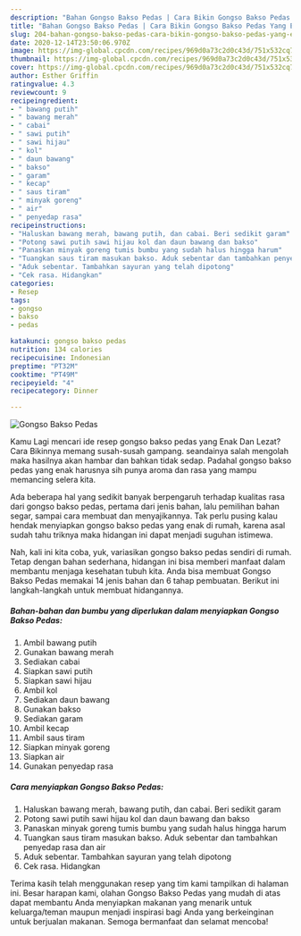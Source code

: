 ```yaml
---
description: "Bahan Gongso Bakso Pedas | Cara Bikin Gongso Bakso Pedas Yang Enak dan Simpel"
title: "Bahan Gongso Bakso Pedas | Cara Bikin Gongso Bakso Pedas Yang Enak dan Simpel"
slug: 204-bahan-gongso-bakso-pedas-cara-bikin-gongso-bakso-pedas-yang-enak-dan-simpel
date: 2020-12-14T23:50:06.970Z
image: https://img-global.cpcdn.com/recipes/969d0a73c2d0c43d/751x532cq70/gongso-bakso-pedas-foto-resep-utama.jpg
thumbnail: https://img-global.cpcdn.com/recipes/969d0a73c2d0c43d/751x532cq70/gongso-bakso-pedas-foto-resep-utama.jpg
cover: https://img-global.cpcdn.com/recipes/969d0a73c2d0c43d/751x532cq70/gongso-bakso-pedas-foto-resep-utama.jpg
author: Esther Griffin
ratingvalue: 4.3
reviewcount: 9
recipeingredient:
- " bawang putih"
- " bawang merah"
- " cabai"
- " sawi putih"
- " sawi hijau"
- " kol"
- " daun bawang"
- " bakso"
- " garam"
- " kecap"
- " saus tiram"
- " minyak goreng"
- " air"
- " penyedap rasa"
recipeinstructions:
- "Haluskan bawang merah, bawang putih, dan cabai. Beri sedikit garam"
- "Potong sawi putih sawi hijau kol dan daun bawang dan bakso"
- "Panaskan minyak goreng tumis bumbu yang sudah halus hingga harum"
- "Tuangkan saus tiram masukan bakso. Aduk sebentar dan tambahkan penyedap rasa dan air"
- "Aduk sebentar. Tambahkan sayuran yang telah dipotong"
- "Cek rasa. Hidangkan"
categories:
- Resep
tags:
- gongso
- bakso
- pedas

katakunci: gongso bakso pedas 
nutrition: 134 calories
recipecuisine: Indonesian
preptime: "PT32M"
cooktime: "PT49M"
recipeyield: "4"
recipecategory: Dinner

---
```



![Gongso Bakso Pedas](https://img-global.cpcdn.com/recipes/969d0a73c2d0c43d/751x532cq70/gongso-bakso-pedas-foto-resep-utama.jpg)

Kamu Lagi mencari ide resep gongso bakso pedas yang Enak Dan Lezat? Cara Bikinnya memang susah-susah gampang. seandainya salah mengolah maka hasilnya akan hambar dan bahkan tidak sedap. Padahal gongso bakso pedas yang enak harusnya sih punya aroma dan rasa yang mampu memancing selera kita.

Ada beberapa hal yang sedikit banyak berpengaruh terhadap kualitas rasa dari gongso bakso pedas, pertama dari jenis bahan, lalu pemilihan bahan segar, sampai cara membuat dan menyajikannya. Tak perlu pusing kalau hendak menyiapkan gongso bakso pedas yang enak di rumah, karena asal sudah tahu triknya maka hidangan ini dapat menjadi suguhan istimewa.




Nah, kali ini kita coba, yuk, variasikan gongso bakso pedas sendiri di rumah. Tetap dengan bahan sederhana, hidangan ini bisa memberi manfaat dalam membantu menjaga kesehatan tubuh kita. Anda bisa membuat Gongso Bakso Pedas memakai 14 jenis bahan dan 6 tahap pembuatan. Berikut ini langkah-langkah untuk membuat hidangannya.

<!--inarticleads1-->

##### Bahan-bahan dan bumbu yang diperlukan dalam menyiapkan Gongso Bakso Pedas:

1. Ambil  bawang putih
1. Gunakan  bawang merah
1. Sediakan  cabai
1. Siapkan  sawi putih
1. Siapkan  sawi hijau
1. Ambil  kol
1. Sediakan  daun bawang
1. Gunakan  bakso
1. Sediakan  garam
1. Ambil  kecap
1. Ambil  saus tiram
1. Siapkan  minyak goreng
1. Siapkan  air
1. Gunakan  penyedap rasa




<!--inarticleads2-->

##### Cara menyiapkan Gongso Bakso Pedas:

1. Haluskan bawang merah, bawang putih, dan cabai. Beri sedikit garam
1. Potong sawi putih sawi hijau kol dan daun bawang dan bakso
1. Panaskan minyak goreng tumis bumbu yang sudah halus hingga harum
1. Tuangkan saus tiram masukan bakso. Aduk sebentar dan tambahkan penyedap rasa dan air
1. Aduk sebentar. Tambahkan sayuran yang telah dipotong
1. Cek rasa. Hidangkan




Terima kasih telah menggunakan resep yang tim kami tampilkan di halaman ini. Besar harapan kami, olahan Gongso Bakso Pedas yang mudah di atas dapat membantu Anda menyiapkan makanan yang menarik untuk keluarga/teman maupun menjadi inspirasi bagi Anda yang berkeinginan untuk berjualan makanan. Semoga bermanfaat dan selamat mencoba!
